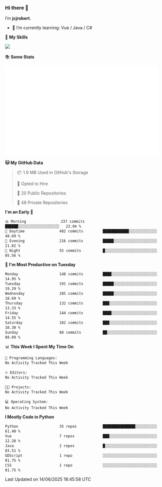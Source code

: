 ### Hi there 👋

I’m **jcjrobert**.

- 🌱 I’m currently learning: Vue / Java / C#

🌟 **My Skills**

![](https://img.shields.io/badge/-Python-3e74a2?style=flat-square&logo=Python&logoColor=fff)

📚 **Some Stats**

![](https://github.com/jcjrobert/github-stats/blob/master/generated/overview.svg)

<!--START_SECTION:waka-->
**🐱 My GitHub Data** 

> 📦 1.9 MB Used in GitHub's Storage 
 > 
> 💼 Opted to Hire
 > 
> 📜 20 Public Repositories 
 > 
> 🔑 48 Private Repositories 
 > 
**I'm an Early 🐤** 

```text
🌞 Morning                237 commits         ██████░░░░░░░░░░░░░░░░░░░   23.94 % 
🌆 Daytime                482 commits         ████████████░░░░░░░░░░░░░   48.69 % 
🌃 Evening                216 commits         █████░░░░░░░░░░░░░░░░░░░░   21.82 % 
🌙 Night                  55 commits          █░░░░░░░░░░░░░░░░░░░░░░░░   05.56 % 
```
📅 **I'm Most Productive on Tuesday** 

```text
Monday                   148 commits         ████░░░░░░░░░░░░░░░░░░░░░   14.95 % 
Tuesday                  191 commits         █████░░░░░░░░░░░░░░░░░░░░   19.29 % 
Wednesday                185 commits         █████░░░░░░░░░░░░░░░░░░░░   18.69 % 
Thursday                 132 commits         ███░░░░░░░░░░░░░░░░░░░░░░   13.33 % 
Friday                   144 commits         ████░░░░░░░░░░░░░░░░░░░░░   14.55 % 
Saturday                 102 commits         ███░░░░░░░░░░░░░░░░░░░░░░   10.30 % 
Sunday                   88 commits          ██░░░░░░░░░░░░░░░░░░░░░░░   08.89 % 
```


📊 **This Week I Spent My Time On** 

```text
💬 Programming Languages: 
No Activity Tracked This Week

🔥 Editors: 
No Activity Tracked This Week

🐱‍💻 Projects: 
No Activity Tracked This Week

💻 Operating System: 
No Activity Tracked This Week
```

**I Mostly Code in Python** 

```text
Python                   35 repos            ███████████████░░░░░░░░░░   61.40 % 
Vue                      7 repos             ███░░░░░░░░░░░░░░░░░░░░░░   12.28 % 
Java                     2 repos             █░░░░░░░░░░░░░░░░░░░░░░░░   03.51 % 
GDScript                 1 repo              ░░░░░░░░░░░░░░░░░░░░░░░░░   01.75 % 
CSS                      1 repo              ░░░░░░░░░░░░░░░░░░░░░░░░░   01.75 % 
```




 Last Updated on 14/06/2025 18:45:58 UTC
<!--END_SECTION:waka-->
